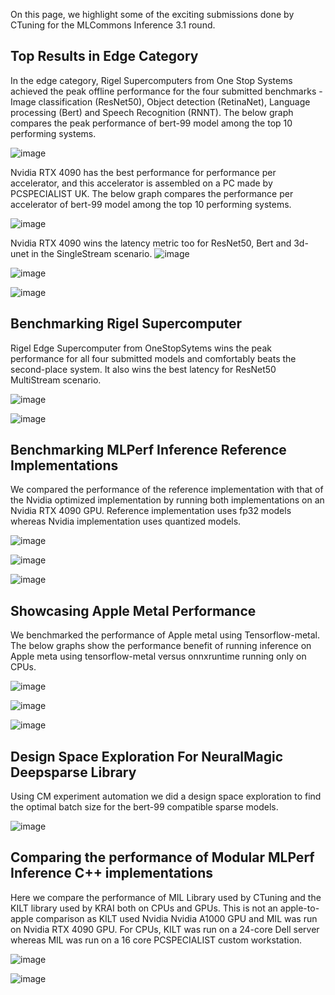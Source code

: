 On this page, we highlight some of the exciting submissions done by CTuning for the MLCommons Inference 3.1 round.

## Top Results in Edge Category

In the edge category, Rigel Supercomputers from One Stop Systems achieved the peak offline performance for the four submitted benchmarks - Image classification (ResNet50), Object detection (RetinaNet), Language processing (Bert) and Speech Recognition (RNNT). The below graph compares the peak performance of bert-99 model among the top 10 performing systems.  

![image](https://github.com/ctuning/mlcommons-ck/assets/4791823/9f8e3367-1ca4-4298-8545-285cdedfc991)


Nvidia RTX 4090 has the best performance for performance per accelerator, and this accelerator is assembled on a PC made by PCSPECIALIST UK. The below graph compares the performance per accelerator of bert-99 model among the top 10 performing systems.  

![image](https://github.com/ctuning/mlcommons-ck/assets/4791823/c02120cb-eda9-4eef-9e22-56fff4bf23a7)


Nvidia RTX 4090 wins the latency metric too for ResNet50, Bert and 3d-unet in the SingleStream scenario. 
![image](https://github.com/ctuning/mlcommons-ck/assets/4791823/6d4b39a0-9f39-474a-ac16-5498e281ebad)

![image](https://github.com/ctuning/mlcommons-ck/assets/4791823/8afb5609-581d-4ee8-be56-731af731f10f)

![image](https://github.com/ctuning/mlcommons-ck/assets/4791823/5cb88f53-9255-4a0b-98df-a192ba87b125)





## Benchmarking Rigel Supercomputer

Rigel Edge Supercomputer from OneStopSytems wins the peak performance for all four submitted models and comfortably beats the second-place system. It also wins the best latency for ResNet50 MultiStream scenario.


![image](https://github.com/ctuning/mlcommons-ck/assets/4791823/635f5f29-080f-4c7c-85a5-65fcf438f9e1)

![image](https://github.com/ctuning/mlcommons-ck/assets/4791823/c993c2f5-a8b7-4a11-b89f-35d96e357e42)





## Benchmarking MLPerf Inference Reference Implementations

We compared the performance of the reference implementation with that of the Nvidia optimized implementation by running both implementations on an Nvidia RTX 4090 GPU. Reference implementation uses fp32 models whereas Nvidia implementation uses quantized models.  

![image](https://github.com/ctuning/mlcommons-ck/assets/4791823/b46bc509-f242-4bc6-a9e8-ec318d09616b)

![image](https://github.com/ctuning/mlcommons-ck/assets/4791823/404b54d2-a04e-4e5e-861d-43c7d940faf8)

![image](https://github.com/ctuning/mlcommons-ck/assets/4791823/f5a04e85-269f-485a-8839-348dddcd5eb7)

## Showcasing Apple Metal Performance

We benchmarked the performance of Apple metal using Tensorflow-metal. The below graphs show the performance benefit of running inference on Apple meta using tensorflow-metal versus onnxruntime running only on CPUs. 

![image](https://github.com/ctuning/mlcommons-ck/assets/4791823/87385e24-b3b5-4694-8106-2c30eeb393de)

![image](https://github.com/ctuning/mlcommons-ck/assets/4791823/c9a38dc9-0986-461e-b81d-988297e1771e)

![image](https://github.com/ctuning/mlcommons-ck/assets/4791823/4b8565b4-7a23-4f29-b450-6eaf00d10f63)





## Design Space Exploration For NeuralMagic Deepsparse Library

Using CM experiment automation we did a design space exploration to find the optimal batch size for the bert-99 compatible sparse models.

![image](https://github.com/ctuning/mlcommons-ck/assets/4791823/a18088f2-c864-4c16-b714-5b375cf5fc94)


## Comparing the performance of Modular MLPerf Inference C++ implementations

Here we compare the performance of MIL Library used by CTuning and the KILT library used by KRAI both on CPUs and GPUs. This is not an apple-to-apple comparison as KILT used Nvidia Nvidia A1000 GPU and MIL was run on Nvidia RTX 4090 GPU. For CPUs, KILT was run on a 24-core Dell server whereas MIL was run on a 16 core PCSPECIALIST custom workstation.

![image](https://github.com/ctuning/mlcommons-ck/assets/4791823/6d73360a-27ab-4158-b4cc-a5724d6d4c73)

![image](https://github.com/ctuning/mlcommons-ck/assets/4791823/d6b5516b-4861-4355-badf-65decbf8d3b0)

